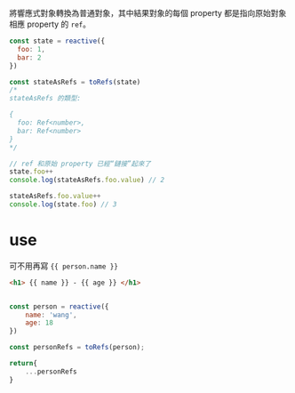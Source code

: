 將響應式對象轉換為普通對象，其中結果對象的每個 property 都是指向原始對象相應 property 的 `ref`。

```js
const state = reactive({
  foo: 1,
  bar: 2
})

const stateAsRefs = toRefs(state)
/*
stateAsRefs 的類型:

{
  foo: Ref<number>,
  bar: Ref<number>
}
*/

// ref 和原始 property 已經“鏈接”起來了
state.foo++
console.log(stateAsRefs.foo.value) // 2

stateAsRefs.foo.value++
console.log(state.foo) // 3
```

# use
可不用再寫 `{{ person.name }}`
```html
<h1> {{ name }} - {{ age }} </h1>
```

```js

const person = reactive({
	name: 'wang',
	age: 18
})

const personRefs = toRefs(person);

return{
	...personRefs
}
```